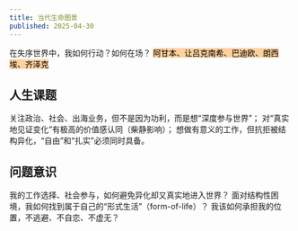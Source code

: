 ```yaml
---
title: 当代生命图景
published: 2025-04-30
---
```


在失序世界中，我如何行动？如何在场？
<mark style="background: #FFB86CA6;">阿甘本、让吕克南希、巴迪欧、朗西埃、齐泽克</mark>
## 人生课题
关注政治、社会、出海业务，但不是因为功利，而是想“深度参与世界”；
对“真实地见证变化”有极高的价值感认同（柴静影响）；
想做有意义的工作，但抗拒被结构异化，“自由”和“扎实”必须同时具备。
## 问题意识
我的工作选择、社会参与，如何避免异化却又真实地进入世界？
面对结构性困境，我如何找到属于自己的“形式生活”（form-of-life）？
我该如何承担我的位置，不逃避、不自恋、不虚无？